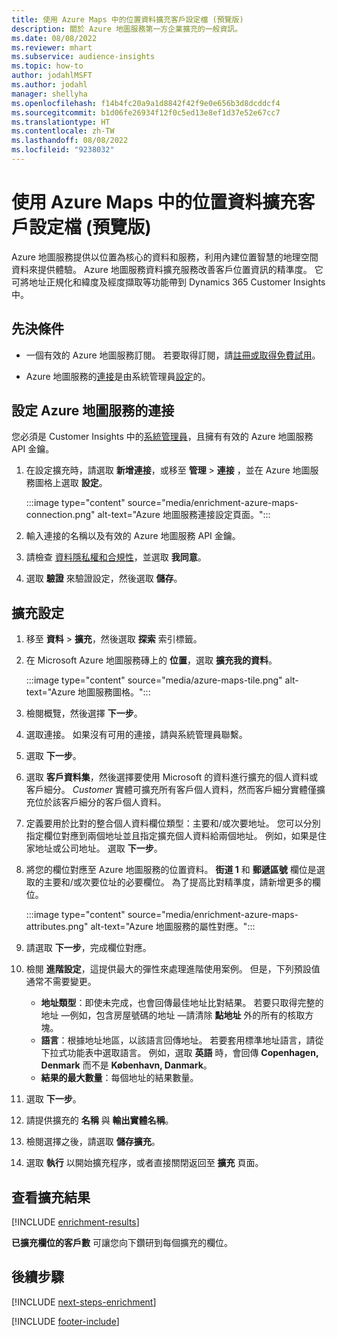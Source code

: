 ```yaml
---
title: 使用 Azure Maps 中的位置資料擴充客戶設定檔 (預覽版)
description: 關於 Azure 地圖服務第一方企業擴充的一般資訊。
ms.date: 08/08/2022
ms.reviewer: mhart
ms.subservice: audience-insights
ms.topic: how-to
author: jodahlMSFT
ms.author: jodahl
manager: shellyha
ms.openlocfilehash: f14b4fc20a9a1d8842f42f9e0e656b3d8dcddcf4
ms.sourcegitcommit: b1d06fe26934f12f0c5ed13e8ef1d37e52e67cc7
ms.translationtype: HT
ms.contentlocale: zh-TW
ms.lasthandoff: 08/08/2022
ms.locfileid: "9238032"
---
```

# <a name="enrich-customer-profiles-with-location-data-from-azure-maps-preview"></a>使用 Azure Maps 中的位置資料擴充客戶設定檔 (預覽版)

Azure 地圖服務提供以位置為核心的資料和服務，利用內建位置智慧的地理空間資料來提供體驗。 Azure 地圖服務資料擴充服務改善客戶位置資訊的精準度。 它可將地址正規化和緯度及經度擷取等功能帶到 Dynamics 365 Customer Insights 中。

## <a name="prerequisites"></a>先決條件

- 一個有效的 Azure 地圖服務訂閱。 若要取得訂閱，請[註冊或取得免費試用](https://azure.microsoft.com/services/azure-maps/)。

- Azure 地圖服務的[連接](connections.md)是由系統管理員[設定](#configure-the-connection-for-azure-maps)的。

## <a name="configure-the-connection-for-azure-maps"></a>設定 Azure 地圖服務的連接

您必須是 Customer Insights 中的[系統管理員](permissions.md#admin)，且擁有有效的 Azure 地圖服務 API 金鑰。

1. 在設定擴充時，請選取 **新增連接**，或移至 **管理** > **連接** ，並在 Azure 地圖服務圖格上選取 **設定**。

   :::image type="content" source="media/enrichment-azure-maps-connection.png" alt-text="Azure 地圖服務連接設定頁面。":::

1. 輸入連接的名稱以及有效的 Azure 地圖服務 API 金鑰。

1. 請檢查 [資料隱私權和合規性](connections.md#data-privacy-and-compliance)，並選取 **我同意**。

1. 選取 **驗證** 來驗證設定，然後選取 **儲存**。

## <a name="configure-the-enrichment"></a>擴充設定

1. 移至 **資料** > **擴充**，然後選取 **探索** 索引標籤。

1. 在 Microsoft Azure 地圖服務磚上的 **位置**，選取 **擴充我的資料**。

   :::image type="content" source="media/azure-maps-tile.png" alt-text="Azure 地圖服務圖格。":::

1. 檢閱概覽，然後選擇 **下一步**。

1. 選取連接。 如果沒有可用的連接，請與系統管理員聯繫。

1. 選取 **下一步**。

1. 選取 **客戶資料集**，然後選擇要使用 Microsoft 的資料進行擴充的個人資料或客戶細分。 *Customer* 實體可擴充所有客戶個人資料，然而客戶細分實體僅擴充位於該客戶細分的客戶個人資料。

1. 定義要用於比對的整合個人資料欄位類型：主要和/或次要地址。 您可以分別指定欄位對應到兩個地址並且指定擴充個人資料給兩個地址。 例如，如果是住家地址或公司地址。 選取 **下一步**。

1. 將您的欄位對應至 Azure 地圖服務的位置資料。 **街道 1** 和 **郵遞區號** 欄位是選取的主要和/或次要位址的必要欄位。 為了提高比對精準度，請新增更多的欄位。

   :::image type="content" source="media/enrichment-azure-maps-attributes.png" alt-text="Azure 地圖服務的屬性對應。":::

1. 請選取 **下一步**，完成欄位對應。

1. 檢閱 **進階設定**，這提供最大的彈性來處理進階使用案例。 但是，下列預設值通常不需要變更。

   - **地址類型**：即使未完成，也會回傳最佳地址比對結果。 若要只取得完整的地址 &mdash;例如，包含房屋號碼的地址 &mdash;請清除 **點地址** 外的所有的核取方塊。
   - **語言**：根據地址地區，以該語言回傳地址。 若要套用標準地址語言，請從下拉式功能表中選取語言。 例如，選取 **英語** 時，會回傳 **Copenhagen, Denmark** 而不是 **København, Danmark**。
   - **結果的最大數量**：每個地址的結果數量。

1. 選取 **下一步**。

1. 請提供擴充的 **名稱** 與 **輸出實體名稱**。

1. 檢閱選擇之後，請選取 **儲存擴充**。

1. 選取 **執行** 以開始擴充程序，或者直接關閉返回至 **擴充** 頁面。

## <a name="view-enrichment-results"></a>查看擴充結果

[!INCLUDE [enrichment-results](includes/enrichment-results.md)]

**已擴充欄位的客戶數** 可讓您向下鑽研到每個擴充的欄位。

## <a name="next-steps"></a>後續步驟

[!INCLUDE [next-steps-enrichment](includes/next-steps-enrichment.md)]

[!INCLUDE [footer-include](includes/footer-banner.md)]
